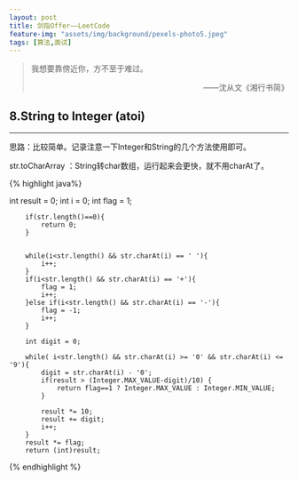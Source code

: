 ```yaml
---
layout: post
title: 剑指Offer——LeetCode
feature-img: "assets/img/background/pexels-photo5.jpeg"
tags: [算法,面试]
---
```


> 我想要靠傍近你，方不至于难过。 <br>                     
> <p align="right">——沈从文《湘行书简》</p>


## 8.String to Integer (atoi)
----

思路：比较简单。记录注意一下Integer和String的几个方法使用即可。

str.toCharArray ：String转char数组，运行起来会更快，就不用charAt了。

{% highlight java%}

 int result = 0;
        int i = 0;
        int flag = 1;
        
        if(str.length()==0){
            return 0;
        }
        
        
        while(i<str.length() && str.charAt(i) == ' '){
            i++;
        }
        if(i<str.length() && str.charAt(i) == '+'){
            flag = 1;
            i++;
        }else if(i<str.length() && str.charAt(i) == '-'){
            flag = -1;
            i++;
        }
        
        int digit = 0;
        
        while( i<str.length() && str.charAt(i) >= '0' && str.charAt(i) <= '9'){
            digit = str.charAt(i) - '0';
            if(result > (Integer.MAX_VALUE-digit)/10) {
                return flag==1 ? Integer.MAX_VALUE : Integer.MIN_VALUE;
            }
            
            result *= 10;
            result += digit;
            i++;
        }
        result *= flag;
        return (int)result;

{% endhighlight %}


